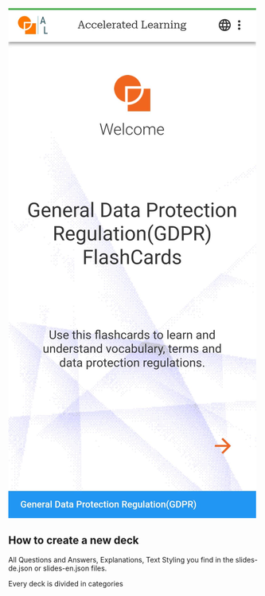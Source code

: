 <div align=left>
<img src="./images/homeFlash.jpg" src="./images/categoryFlash.jpg"/>
</div>


## How to create a new deck  

All Questions and Answers, Explanations, Text Styling you find in the slides-de.json or slides-en.json files.  

Every deck is divided in categories




